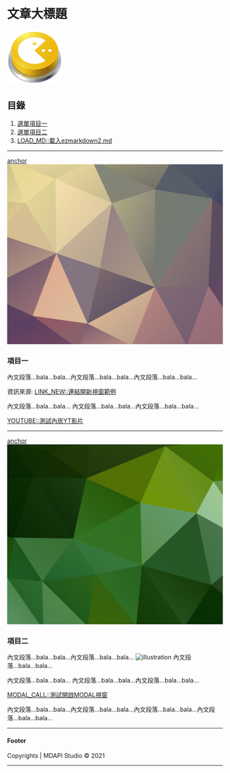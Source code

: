 # 文章大標題
![site-logo](images/site-logo.png)

## 目錄
1. [選單項目一](#menu-item1)
2. [選單項目二](#menu-item2)
3. [LOAD_MD::載入ezmarkdown2.md](ezmarkdown2.md)
-----

[anchor](menu-item1)
![banner](images/1.jpg)
### 項目一

內文段落...bala...bala...內文段落...bala...bala...內文段落...bala...bala...

資訊來源: [LINK_NEW::連結開新視窗範例](https://zh.wikipedia.org/zh-tw/Markdown)

<span class="hr"></span>

內文段落...<span class="text-danger">bala...bala...</span>
內文段落...bala...bala...內文段落...bala...bala...

[YOUTUBE::測試內崁YT影片](https://www.youtube.com/watch?v=Lr6SiuQuYxk)

-----

[anchor](menu-item2)
![banner](images/2.jpg)
### 項目二

內文段落...bala...bala...內文段落...bala...bala...
![illustration](https://i.imgur.com/csjVnaR.png)
內文段落...bala...bala...

<span class="hr"></span>

內文段落...<span class="text-danger">bala...bala...</span>
內文段落...bala...bala...內文段落...bala...bala...

[MODAL_CALL::測試開啟MODAL視窗](modal_id_1)

<span class="modal_content" id="modal_id_1">

內文段落...bala...bala...內文段落...bala...bala...內文段落...bala...bala...內文段落...bala...bala...

</span>

-----


#### Footer
Copyrights | MDAPI Studio &copy; 2021

-----

<span class="d-block mt-5"></span>
